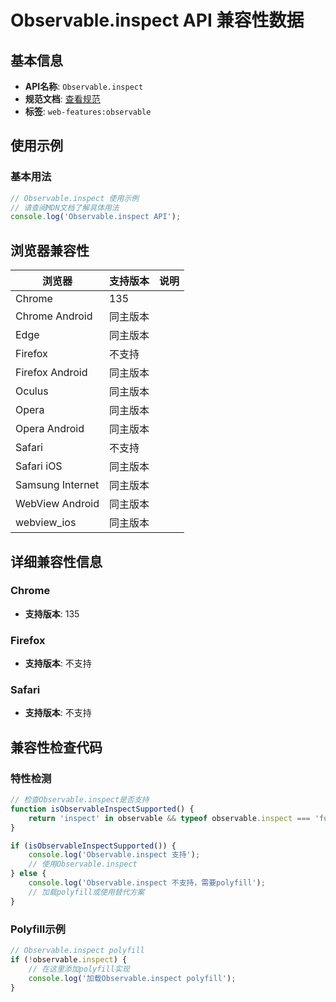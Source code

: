 # Observable.inspect API 兼容性数据

## 基本信息

- **API名称**: `Observable.inspect`
- **规范文档**: [查看规范](https://wicg.github.io/observable/#dom-observable-inspect)
- **标签**: `web-features:observable`

## 使用示例

### 基本用法

```javascript
// Observable.inspect 使用示例
// 请查阅MDN文档了解具体用法
console.log('Observable.inspect API');
```

## 浏览器兼容性

| 浏览器 | 支持版本 | 说明 |
|--------|----------|------|
| Chrome | 135 |  |
| Chrome Android | 同主版本 |  |
| Edge | 同主版本 |  |
| Firefox | 不支持 |  |
| Firefox Android | 同主版本 |  |
| Oculus | 同主版本 |  |
| Opera | 同主版本 |  |
| Opera Android | 同主版本 |  |
| Safari | 不支持 |  |
| Safari iOS | 同主版本 |  |
| Samsung Internet | 同主版本 |  |
| WebView Android | 同主版本 |  |
| webview_ios | 同主版本 |  |

## 详细兼容性信息

### Chrome

- **支持版本**: 135

### Firefox

- **支持版本**: 不支持

### Safari

- **支持版本**: 不支持

## 兼容性检查代码

### 特性检测

```javascript
// 检查Observable.inspect是否支持
function isObservableInspectSupported() {
    return 'inspect' in observable && typeof observable.inspect === 'function';
}

if (isObservableInspectSupported()) {
    console.log('Observable.inspect 支持');
    // 使用Observable.inspect
} else {
    console.log('Observable.inspect 不支持，需要polyfill');
    // 加载polyfill或使用替代方案
}
```

### Polyfill示例

```javascript
// Observable.inspect polyfill
if (!observable.inspect) {
    // 在这里添加polyfill实现
    console.log('加载Observable.inspect polyfill');
}
```

